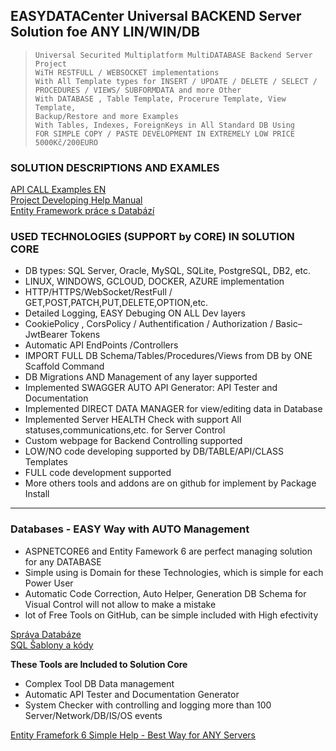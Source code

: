 ## EASYDATACenter Universal BACKEND Server Solution foe ANY LIN/WIN/DB 
>     Universal Securited Multiplatform MultiDATABASE Backend Server Project 
>     WiTH RESTFULL / WEBSOCKET implementations
>     With All Template types for INSERT / UPDATE / DELETE / SELECT / 
>     PROCEDURES / VIEWS/ SUBFORMDATA and more Other
>     With DATABASE , Table Template, Procerure Template, View Template, 
>     Backup/Restore and more Examples
>     With Tables, Indexes, ForeignKeys in All Standard DB Using 
>     FOR SIMPLE COPY / PASTE DEVELOPMENT IN EXTREMELY LOW PRICE 5000Kč/200EURO


### SOLUTION DESCRIPTIONS AND EXAMLES
   [API CALL Examples EN](https://github.com/liborsvoboda/EASYSYSTEM-EASYSERVER-EN/tree/main/EASYDATACenterProject-ASPNETCORE6/EASYDATACenter_SimpleApiCalls_EN.txt "")  
   [Project Developing Help Manual](https://github.com/liborsvoboda/EASYSYSTEM-EASYSERVER-EN/tree/main/EASYDATACenterProject-ASPNETCORE6/EF6DBHelp.MD "")  
[Entity Framework práce s Databází](https://github.com/liborsvoboda/EASYSYSTEM-EASYSERVER-EN/tree/main/EASYDATACenterProject-ASPNETCORE6/EF6PerfectWay.MD)   

### USED TECHNOLOGIES (SUPPORT by CORE) IN SOLUTION CORE
* DB types: SQL Server, Oracle, MySQL, SQLite, PostgreSQL, DB2, etc.
* LINUX, WINDOWS, GCLOUD, DOCKER, AZURE implementation
* HTTP/HTTPS/WebSocket/RestFull / GET,POST,PATCH,PUT,DELETE,OPTION,etc.
* Detailed Logging, EASY Debuging ON ALL Dev layers
* CookiePolicy , CorsPolicy / Authentification / Authorization / Basic–JwtBearer Tokens
* Automatic API EndPoints /Controllers
* IMPORT FULL DB Schema/Tables/Procedures/Views from DB by ONE Scaffold Command 
* DB Migrations AND Management of any layer supported
* Implemented SWAGGER AUTO API Generator: API Tester and Documentation
* Implemented DIRECT DATA MANAGER for view/editing data in Database
* Implemented Server HEALTH Check with support All statuses,communications,etc. for Server Control
* Custom webpage for Backend Controlling supported
* LOW/NO code developing supported by DB/TABLE/API/CLASS Templates
* FULL code development supported
* More others tools and addons are on github for implement by Package Install

--- 

### Databases - EASY Way with AUTO Management  

- ASPNETCORE6 and Entity Famework 6 are perfect managing solution for any DATABASE   
- Simple using is Domain for these Technologies, which is simple for each Power User
- Automatic Code Correction, Auto Helper, Generation DB Schema for Visual Control will not allow to make a mistake  
- lot of Free Tools on GitHub, can be simple included with High efectivity  

[Správa Databáze](https://github.com/liborsvoboda/EASYSYSTEM-EASYSERVER-EN/tree/main/DatabasesKnowledge/README.MD)   
[SQL Šablony a kódy](https://github.com/liborsvoboda/EASYSYSTEM-EASYSERVER-EN/tree/main/DatabasesKnowledge/Templates/README.MD) 

**These Tools are Included to Solution Core**
- Complex Tool DB Data management  
- Automatic API Tester and Documentation Generator
- System Checker with controlling and logging more than 100 Server/Network/DB/IS/OS events

[Entity Framefork 6 Simple Help - Best Way for ANY Servers](https://github.com/liborsvoboda/EASYSYSTEM-EASYSERVER-EN/tree/main/EASYDATACenterProject-ASPNETCORE6/EF6PerfectWay.MD "Entity Framework 6 LTS")  

